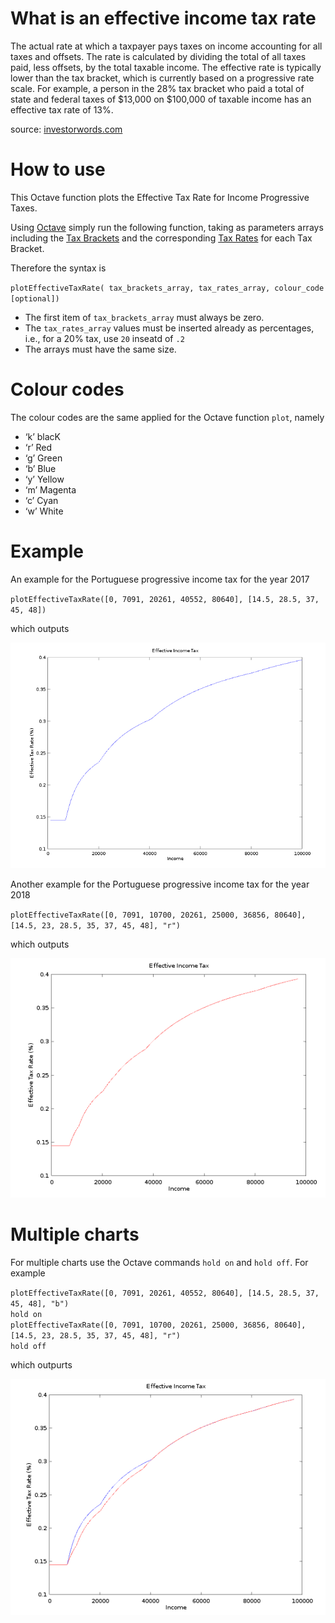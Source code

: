 # What is an effective income tax rate

The actual rate at which a taxpayer pays taxes on income accounting for all taxes and offsets. The rate is calculated by dividing the total of all taxes paid, less offsets, by the total taxable income. The effective rate is typically lower than the tax bracket, which is currently based on a progressive rate scale. For example, a person in the 28% tax bracket who paid a total of state and federal taxes of $13,000 on $100,000 of taxable income has an effective tax rate of 13%.

source: <a href="http://www.investorwords.com/17190/effective_income_tax_rate.html">investorwords.com</a>

# How to use

This Octave function plots the Effective Tax Rate for Income Progressive Taxes.

Using <a href="https://www.gnu.org/software/octave/">Octave</a> simply run the following function, taking as parameters arrays including the <a href="https://en.wikipedia.org/wiki/Tax_bracket">Tax Brackets</a> and the corresponding <a href="https://en.wikipedia.org/wiki/Tax_rate">Tax Rates</a> for each Tax Bracket.

Therefore the syntax is

`plotEffectiveTaxRate( tax_brackets_array, tax_rates_array, colour_code [optional])`

 * The first item of `tax_brackets_array` must always be zero. 
 * The `tax_rates_array` values must be inserted already as percentages, i.e., for a 20% tax, use `20` inseatd of `.2`  
 * The arrays must have the same size.

# Colour codes

The colour codes are the same applied for the Octave function `plot`, namely

* ‘k’	blacK
* ‘r’	Red
* ‘g’	Green
* ‘b’	Blue
* ‘y’	Yellow
* ‘m’	Magenta
* ‘c’	Cyan
* ‘w’	White

# Example

An example for the Portuguese progressive income tax for the year 2017

`plotEffectiveTaxRate([0, 7091, 20261, 40552, 80640], [14.5, 28.5, 37, 45, 48])`

which outputs

<img src="https://github.com/jfoclpf/plotEffectiveTaxRate/blob/master/images/graph.png?raw=true"></img>

Another example for the Portuguese progressive income tax for the year 2018

`plotEffectiveTaxRate([0, 7091, 10700, 20261, 25000, 36856, 80640], [14.5, 23, 28.5, 35, 37, 45, 48], "r")`

which outputs

<img src="https://github.com/jfoclpf/plotEffectiveTaxRate/blob/master/images/graph2.png?raw=true"></img>

# Multiple charts

For multiple charts use the Octave commands `hold on` and `hold off`. For example

 `plotEffectiveTaxRate([0, 7091, 20261, 40552, 80640], [14.5, 28.5, 37, 45, 48], "b")`<br>
 `hold on`<br>
 `plotEffectiveTaxRate([0, 7091, 10700, 20261, 25000, 36856, 80640], [14.5, 23, 28.5, 35, 37, 45, 48], "r")`<br>
 `hold off`<br>
 
 which outpurts
 
 <img src="https://github.com/jfoclpf/plotEffectiveTaxRate/blob/master/images/graph3.png?raw=true"></img>
 

